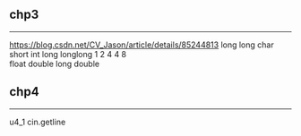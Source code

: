
## chp3
---
https://blog.csdn.net/CV_Jason/article/details/85244813 long long
char short int long longlong
  1      2     4     4        8    
float double long double

## chp4
---
u4_1
cin.getline
